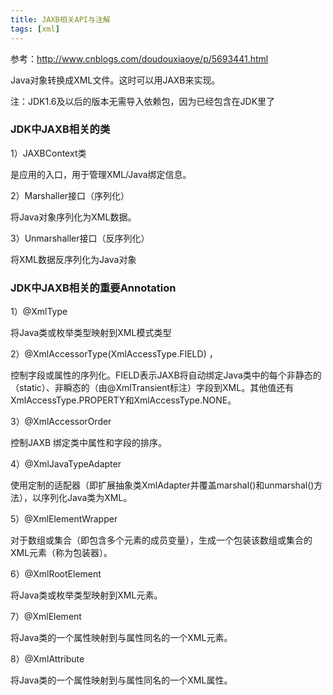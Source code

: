 ```yaml
---
title: JAXB相关API与注解
tags: [xml]
---
```


参考：http://www.cnblogs.com/doudouxiaoye/p/5693441.html

Java对象转换成XML文件。这时可以用JAXB来实现。

注：JDK1.6及以后的版本无需导入依赖包，因为已经包含在JDK里了

### JDK中JAXB相关的类

1）JAXBContext类

是应用的入口，用于管理XML/Java绑定信息。

2）Marshaller接口（序列化）

将Java对象序列化为XML数据。

3）Unmarshaller接口（反序列化）

将XML数据反序列化为Java对象

### JDK中JAXB相关的重要Annotation

1）@XmlType

将Java类或枚举类型映射到XML模式类型

2）@XmlAccessorType(XmlAccessType.FIELD) ，

控制字段或属性的序列化。FIELD表示JAXB将自动绑定Java类中的每个非静态的（static）、非瞬态的（由@XmlTransient标注）字段到XML。其他值还有XmlAccessType.PROPERTY和XmlAccessType.NONE。

3）@XmlAccessorOrder

控制JAXB 绑定类中属性和字段的排序。

4）@XmlJavaTypeAdapter

使用定制的适配器（即扩展抽象类XmlAdapter并覆盖marshal()和unmarshal()方法），以序列化Java类为XML。

5）@XmlElementWrapper

对于数组或集合（即包含多个元素的成员变量），生成一个包装该数组或集合的XML元素（称为包装器）。

6）@XmlRootElement

将Java类或枚举类型映射到XML元素。

7）@XmlElement

将Java类的一个属性映射到与属性同名的一个XML元素。

8）@XmlAttribute

将Java类的一个属性映射到与属性同名的一个XML属性。